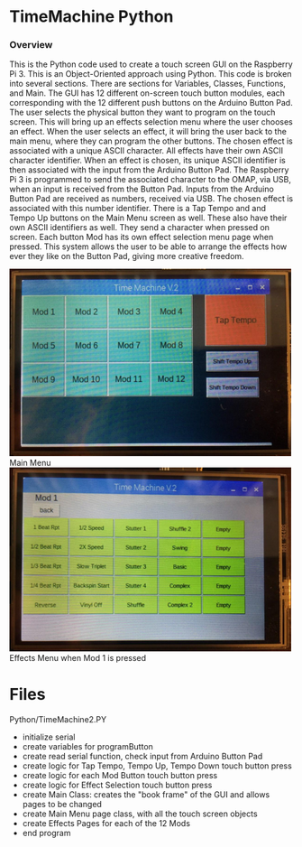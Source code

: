 # TimeMachine Python

### Overview 
This is the Python code used to create a touch screen GUI on the Raspberry Pi 3. This is an Object-Oriented approach using Python. This code is broken into several sections. There are sections for Variables, Classes, Functions, and Main. The GUI has 12 different on-screen touch button modules, each corresponding with the 12 different push buttons on the Arduino Button Pad. The user selects the physical button they want to program on the touch screen. This will bring up an effects selection menu where the user chooses an effect. When the user selects an effect, it will bring the user back to the main menu, where they can program the other buttons. The chosen effect is associated with a unique ASCII character. All effects have their own ASCII character identifier. When an effect is chosen, its unique ASCII identifier is then associated with the input from the Arduino Button Pad. The Raspberry Pi 3 is programmed to send the associated character to the OMAP, via USB, when an input is received from the Button Pad. Inputs from the Arduino Button Pad are received as numbers, received via USB. The chosen effect is associated with this number identifier. There is a Tap Tempo and and Tempo Up buttons on the Main Menu screen as well. These also have their own ASCII identifiers as well. They send a character when pressed on screen. Each button Mod has its own effect selection menu page when pressed. This system allows the user to be able to arrange the effects how ever they like on the Button Pad, giving more creative freedom. 

<img src="images/Picture2.png" width="500">
Main Menu

<img src="images/Picture1.png" width="500">
Effects Menu when Mod 1 is pressed

# Files
Python/TimeMachine2.PY
- initialize serial
- create variables for programButton
- create read serial function, check input from Arduino Button Pad
- create logic for Tap Tempo, Tempo Up, Tempo Down touch button press
- create logic for each Mod Button touch button press
- create logic for Effect Selection  touch button press
- create Main Class: creates the "book frame" of the GUI and allows pages to be changed
- create Main Menu page class, with all the touch screen objects
- create Effects Pages for each of the 12 Mods
- end program 